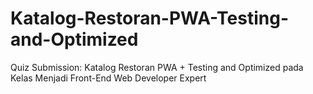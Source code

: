 # Katalog-Restoran-PWA-Testing-and-Optimized
Quiz Submission: Katalog Restoran PWA + Testing and Optimized pada Kelas Menjadi Front-End Web Developer Expert
